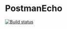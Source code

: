 # PostmanEcho

[![Build status](https://ci.appveyor.com/api/projects/status/gl5k5vd066jtv3ct?svg=true)](https://ci.appveyor.com/project/horungeelena/postmanecho)
